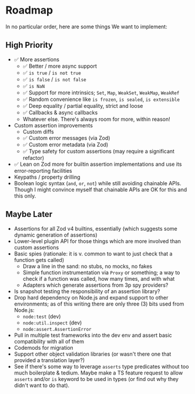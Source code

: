 # Roadmap

In no particular order, here are some things We want to implement:

## High Priority

- ✅ More assertions
  - ✅ Better / more async support
  - ✅ `is true` / `is not true`
  - ✅ `is false` / `is not false`
  - ✅ `is NaN`
  - ✅ Support for more intrinsics; `Set`, `Map`, `WeakSet`, `WeakMap`, `WeakRef`
  - ✅ Random convenience like `is frozen`, `is sealed`, `is extensible`
  - ✅ Deep equality / partial equality, strict and loose
  - ✅ Callbacks & async callbacks
  - Whatever else. There's always room for more, within reason!
- Custom assertion improvements
  - Custom diffs
  - ✅ Custom error messages (via Zod)
  - ✅ Custom error metadata (via Zod)
  - ✅ Type safety for custom assertions (may require a significant refactor)
- ✅ Lean on Zod more for builtin assertion implementations and use its error-reporting facilities
- Keypaths / property drilling
- Boolean logic syntax (`and`, `or`, `not`) while still avoiding chainable APIs. Though I might convince myself that chainable APIs are OK for this and this only.

## Maybe Later

- Assertions for all Zod v4 builtins, essentially (which suggests some dynamic generation of assertions)
- Lower-level plugin API for those things which are more involved than custom assertions
- Basic spies (rationale: it is v. common to want to just check that a function gets called)
  - Draw a line in the sand: no stubs, no mocks, no fakes
  - Simple function instrumentation via `Proxy` or something; a way to check if a function was called, how many times, and with what
  - Adapters which generate assertions from 3p spy providers?
- Is snapshot testing the responsibility of an assertion library?
- Drop hard dependency on Node.js and expand support to other environments; as of this writing there are only three (3) bits used from Node.js:
  - `node:test` (dev)
  - `node:util.inspect` (dev)
  - `node:assert.AssertionError`
- Pull in multiple test frameworks into the dev env and assert basic compatibility with all of them
- Codemods for migration
- Support other object validation libraries (or wasn't there one that provided a translation layer?)
- See if there's some way to leverage `asserts` type predicates without too much boilerplate & tedium. Maybe make a TS feature request to allow `asserts` and/or `is` keyword to be used in types (or find out why they didn't want to do that).
